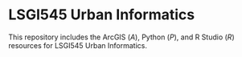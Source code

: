 # LSGI545 Urban Informatics

This repository includes the ArcGIS (*A*), Python (*P*), and R Studio (*R*) resources for LSGI545 Urban Informatics.
